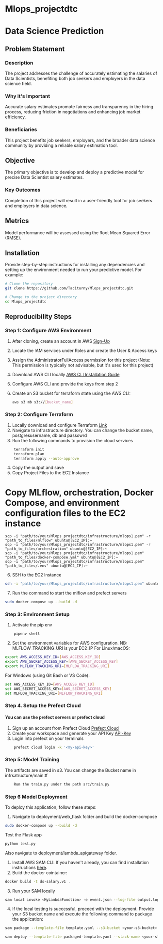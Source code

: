 # Mlops_projectdtc


# Data Science Prediction

## Problem Statement

### Description
The project addresses the challenge of accurately estimating the salaries of Data Scientists, benefiting both job seekers and employers in the data science field.

### Why it's Important
Accurate salary estimates promote fairness and transparency in the hiring process, reducing friction in negotiations and enhancing job market efficiency.

### Beneficiaries
This project benefits job seekers, employers, and the broader data science community by providing a reliable salary estimation tool.

## Objective

The primary objective is to develop and deploy a predictive model for precise Data Scientist salary estimates.

### Key Outcomes
Completion of this project will result in a user-friendly tool for job seekers and employers in data science.

## Metrics

Model performance will be assessed using the Root Mean Squared Error (RMSE).


## Installation

Provide step-by-step instructions for installing any dependencies and setting up the environment needed to run your predictive model. For example:

```bash
# Clone the repository
git clone https://github.com/Taciturny/Mlops_projectdtc.git

# Change to the project directory
cd Mlops_projectdtc
```

## Reproducibility Steps

### Step 1: Configure AWS Environment

1. After cloning, create an account in AWS [Sign-Up](https://portal.aws.amazon.com/billing/signup#/start/email)
2. Locate the IAM services under Roles and create the User & Access keys
3. Assign the AdministratorFullAccess permission for this project (Note: This permission is typically not advisable, but it's used for this project)
4. Download AWS CLI locally [AWS CLI Installation Guide](https://docs.aws.amazon.com/cli/latest/userguide/getting-started-install.html)
5. Configure AWS CLI and provide the keys from step 2
6. Create an S3 bucket for terraform state using the AWS CLI:

   ```bash
   aws s3 mb s3://[bucket_name]
   ```

### Step 2: Configure Terraform
1. Locally download and configure Terraform [Link](https://www.terraform.io/downloads)
2. Navigate to infrastructure directory. You can change the bucket name, postgresusername, db and passowrd
3. Run the following commands to provision the cloud services

```bash
    terraform init
    terraform plan
    terraform apply --auto-approve
```
4. Copy the output and save
5. Copy Project Files to the EC2 Instance
# Copy MLflow, orchestration, Docker Compose, and environment configuration files to the EC2 instance
    scp -i "path/to/your/Mlops_projectdtc/infrastructure/mlops1.pem" -r "path_to_files/mlflow" ubuntu@[EC2_IP]:~
    scp -i "path/to/your/Mlops_projectdtc/infrastructure/mlops1.pem" -r "path_to_files/orchestration" ubuntu@[EC2_IP]:~
    scp -i "path/to/your/Mlops_projectdtc/infrastructure/mlops1.pem" "path_to_files/docker-compose.yml" ubuntu@[EC2_IP]:~
    scp -i "path/to/your/Mlops_projectdtc/infrastructure/mlops1.pem" "path_to_files/.env" ubuntu@[EC2_IP]:~

6.  SSH to the EC2 Instance
```bash    
ssh -i "path/to/your/Mlops_projectdtc/infrastructure/mlops1.pem" ubuntu@[EC2_IP]
```
7. Run the command to start the mlflow and prefect servers
```bash
sudo docker-compose up --build -d
```

### Step 3: Environment Setup
1. Activate the pip env
```bash
    pipenv shell
```
2. Set the environment variables for AWS configuration. 
NB: MLFLOW_TRACKING_URI is your EC2_IP
For Linux/macOS:
```bash
export AWS_ACCESS_KEY_ID=[AWS_ACCESS_KEY_ID]
export AWS_SECRET_ACCESS_KEY=[AWS_SECRET_ACCESS_KEY]
export MLFLOW_TRACKING_URI=[MLFLOW_TRACKING_URI]
```
For Windows (using Git Bash or VS Code):
```bash
set AWS_ACCESS_KEY_ID=[AWS_ACCESS_KEY_ID]
set AWS_SECRET_ACCESS_KEY=[AWS_SECRET_ACCESS_KEY]
set MLFLOW_TRACKING_URI=[MLFLOW_TRACKING_URI]
```

### Step 4.  Setup the Prefect Cloud
#### You can use the prefect servers or prefect cloud
1. Sign up an account from Prefect Cloud [Prefect Cloud](https://app.prefect.cloud/auth/login)
2. Create your workspace and generate your API Key [API-Key](https://docs.prefect.io/2.11.4/cloud/users/api-keys/)
3. Login into prefect on your terminals
```bash
    prefect cloud login -k '<my-api-key>'
```
### Step 5: Model Training
The artifacts are saved in s3. You can change the Bucket name in infrsatructure/main.tf
```bash
    Run the train.py under the path src/train.py
```

### Step 6 Model Deployment
To deploy this application, follow these steps:

1. Navigate to deployment/web_flask folder and build the docker-compose
```bash
sudo docker-compose up --build -d
```
Test the Flask app
```bash
python test.py
```

Also navigate to deployment/lambda_apigateway folder.
1. Install AWS SAM CLI. If you haven't already, you can find installation instructions [here](https://docs.aws.amazon.com/serverless-application-model/latest/developerguide/install-sam-cli.html).
2. Buiid the docker cointainer:
```bash
docker build -t ds-salary.v1 .
```
3. Run your SAM locally
```bash
sam local invoke <MyLambdaFunction> -e event.json --log-file output.log
```
4. If the local testing is successful, proceed with the deployment. Provide your S3 bucket name and execute the following command to package the application:
```bash
sam package --template-file template.yaml --s3-bucket <your-s3-bucket> --output-template-file packaged-template.yaml
```
```bash
sam deploy --template-file packaged-template.yaml --stack-name <your-stack-name> --capabilities CAPABILITY_IAM
```
